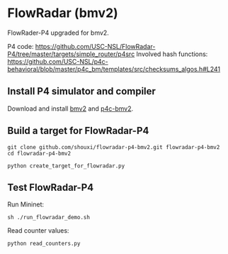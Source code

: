 FlowRadar (bmv2)
========

FlowRader-P4 upgraded for bmv2.

P4 code: https://github.com/USC-NSL/FlowRadar-P4/tree/master/targets/simple_router/p4src
Involved hash functions: https://github.com/USC-NSL/p4c-behavioral/blob/master/p4c_bm/templates/src/checksums_algos.h#L241

## Install P4 simulator and compiler

Download and install [bmv2]() and [p4c-bmv2]().


## Build a target for FlowRadar-P4

    git clone github.com/shouxi/flowradar-p4-bmv2.git flowradar-p4-bmv2
    cd flowradar-p4-bmv2

    python create_target_for_flowradar.py

## Test FlowRadar-P4

Run Mininet:

    sh ./run_flowradar_demo.sh

Read counter values:

    python read_counters.py
